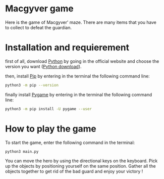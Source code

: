 # Macgyver game

Here is the game of Macgyver' maze. 
There are many items that you have to collect to defeat the guardian. 

# Installation and requierement 

first of all, download [Python](https://www.python.org/) by going in the official website and choose the version you want ([Python download](https://www.python.org/downloads/)).

then, install [Pip](https://pypi.org/project/pip/) by entering in the terminal the following command line:
```bash
python3 -m pip --version
```

finally install [Pygame](https://www.pygame.org/news) by entering in the terminal the following command line:
```bash
python3 -m pip install -U pygame --user
```

# How to play the game
To start the game, enter the following command in the terminal:
```bash
python3 main.py
```
You can move the hero by using the directional keys on the keyboard.
Pick up the objects by positioning yourself on the same position. 
Gather all the objects together to get rid of the bad guard and enjoy your victory !
